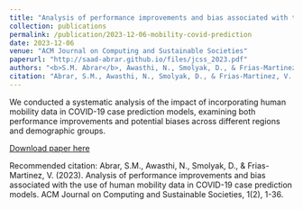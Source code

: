```yaml
---
title: "Analysis of performance improvements and bias associated with the use of human mobility data in covid-19 case prediction models"
collection: publications
permalink: /publication/2023-12-06-mobility-covid-prediction
date: 2023-12-06
venue: "ACM Journal on Computing and Sustainable Societies"
paperurl: "http://saad-abrar.github.io/files/jcss_2023.pdf"
authors: "<b>S.M. Abrar</b>, Awasthi, N., Smolyak, D., & Frias-Martinez, V."
citation: "Abrar, S.M., Awasthi, N., Smolyak, D., & Frias-Martinez, V. (2023). Analysis of performance improvements and bias associated with the use of human mobility data in COVID-19 case prediction models. ACM Journal on Computing and Sustainable Societies, 1(2), 1-36."
---
```


We conducted a systematic analysis of the impact of incorporating human mobility data in COVID-19 case prediction models, examining both performance improvements and potential biases across different regions and demographic groups.

[Download paper here](http://saad-abrar.github.io/files/jcss_2023.pdf)

Recommended citation: Abrar, S.M., Awasthi, N., Smolyak, D., & Frias-Martinez, V. (2023). Analysis of performance improvements and bias associated with the use of human mobility data in COVID-19 case prediction models. ACM Journal on Computing and Sustainable Societies, 1(2), 1-36.
